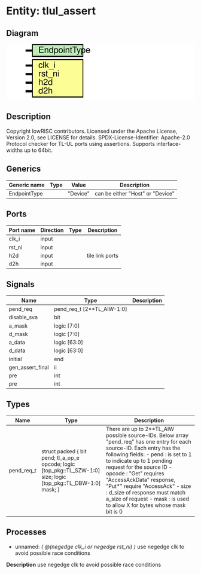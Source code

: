 # Entity: tlul_assert
## Diagram
![Diagram](tlul_assert.svg "Diagram")
## Description
Copyright lowRISC contributors.
 Licensed under the Apache License, Version 2.0, see LICENSE for details.
 SPDX-License-Identifier: Apache-2.0
 Protocol checker for TL-UL ports using assertions. Supports interface-widths
 up to 64bit.
 
## Generics
| Generic name | Type | Value    | Description                      |
| ------------ | ---- | -------- | -------------------------------- |
| EndpointType |      | "Device" | can be either "Host" or "Device" |
## Ports
| Port name | Direction | Type | Description     |
| --------- | --------- | ---- | --------------- |
| clk_i     | input     |      |                 |
| rst_ni    | input     |      |                 |
| h2d       | input     |      | tile link ports |
| d2h       | input     |      |                 |
## Signals
| Name             | Type                       | Description |
| ---------------- | -------------------------- | ----------- |
| pend_req         | pend_req_t [2**TL_AIW-1:0] |             |
| disable_sva      | bit                        |             |
| a_mask           | logic [7:0]                |             |
| d_mask           | logic [7:0]                |             |
| a_data           | logic [63:0]               |             |
| d_data           | logic [63:0]               |             |
| initial          | end                        |             |
| gen_assert_final | ii                         |             |
| pre              | int                        |             |
| pre              | int                        |             |
## Types
| Name       | Type                                                                                                                                                                           | Description                                                                                                                                                                                                                                                                                                                                                                                                                      |
| ---------- | ------------------------------------------------------------------------------------------------------------------------------------------------------------------------------ | -------------------------------------------------------------------------------------------------------------------------------------------------------------------------------------------------------------------------------------------------------------------------------------------------------------------------------------------------------------------------------------------------------------------------------- |
| pend_req_t | struct packed {     bit                         pend;      tl_a_op_e                   opcode;     logic [top_pkg::TL_SZW-1:0] size;     logic [top_pkg::TL_DBW-1:0] mask;   } | There are up to 2**TL_AIW possible source-IDs. Below array "pend_req" has one entry for each source-ID. Each entry has the following fields: - pend   : is set to 1 to indicate up to 1 pending request for the source ID - opcode : "Get" requires "AccessAckData" response, "Put*" require "AccessAck" - size   : d_size of response must match a_size of request - mask   : is used to allow X for bytes whose mask bit is 0  |
## Processes
- unnamed: _( @(negedge clk_i or negedge rst_ni) )_
use negedge clk to avoid possible race conditions

**Description**
use negedge clk to avoid possible race conditions

